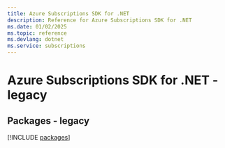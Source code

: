 ```yaml
---
title: Azure Subscriptions SDK for .NET
description: Reference for Azure Subscriptions SDK for .NET
ms.date: 01/02/2025
ms.topic: reference
ms.devlang: dotnet
ms.service: subscriptions
---
```

# Azure Subscriptions SDK for .NET - legacy
## Packages - legacy
[!INCLUDE [packages](subscriptions-index.md)]